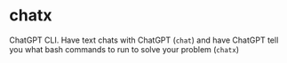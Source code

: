 # chatx
ChatGPT CLI. Have text chats with ChatGPT (`chat`) and have ChatGPT tell you what bash commands to run to solve your problem (`chatx`)
